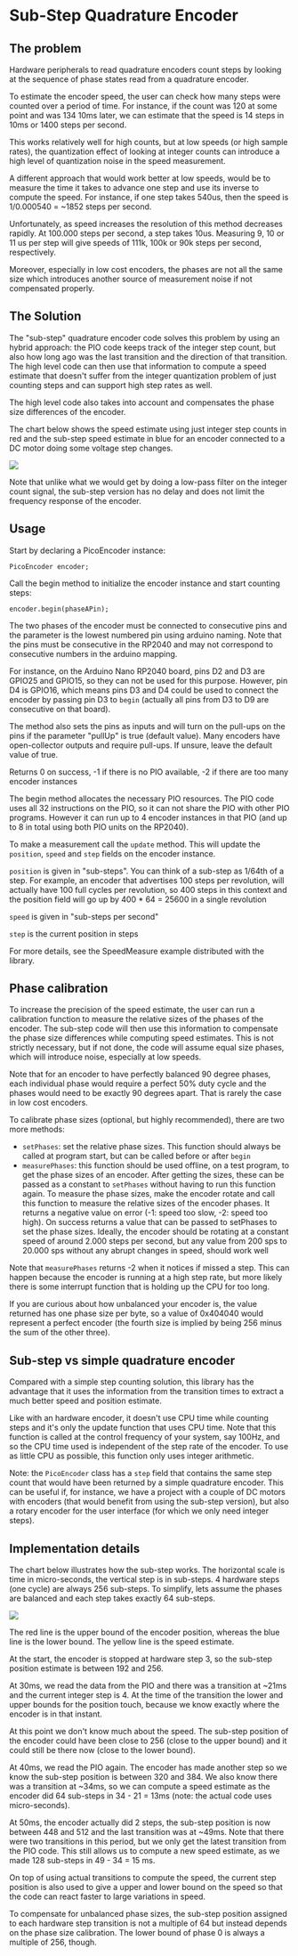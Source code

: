 # Sub-Step Quadrature Encoder

## The problem

Hardware peripherals to read quadrature encoders count steps by looking at the sequence of phase states read from a quadrature encoder.

To estimate the encoder speed, the user can check how many steps were counted over a period of time. For instance, if the count was 120 at some point and was 134 10ms later, we can estimate that the speed is 14 steps in 10ms or 1400 steps per second.

This works relatively well for high counts, but at low speeds (or high sample rates), the quantization effect of looking at integer counts can introduce a high level of quantization noise in the speed measurement.

A different approach that would work better at low speeds, would be to measure the time it takes to advance one step and use its inverse to compute the speed. For instance, if one step takes 540us, then the speed is 1/0.000540 = ~1852 steps per second.

Unfortunately, as speed increases the resolution of this method decreases rapidly. At 100.000 steps per second, a step takes 10us. Measuring 9, 10 or 11 us per step will give speeds of 111k, 100k or 90k steps per second, respectively. 

Moreover, especially in low cost encoders, the phases are not all the same size which introduces another source of measurement noise if not compensated properly. 


## The Solution

The "sub-step" quadrature encoder code solves this problem by using an hybrid approach: the PIO code keeps track of the integer step count, but also how long ago was the last transition and the direction of that transition. The high level code can then use that information to compute a speed estimate that doesn't suffer from the integer quantization problem of just counting steps and can support high step rates as well.

The high level code also takes into account and compensates the phase size differences of the encoder.

The chart below shows the speed estimate using just integer step counts in red and the sub-step speed estimate in blue for an encoder connected to a DC motor doing some voltage step changes.

![](images/chart.svg)

Note that unlike what we would get by doing a low-pass filter on the integer count signal, the sub-step version has no delay and does not limit the frequency response of the encoder.

## Usage

Start by declaring a PicoEncoder instance:

`PicoEncoder encoder;`

Call the begin method to initialize the encoder instance and start counting steps:

`encoder.begin(phaseAPin);`

The two phases of the encoder must be connected to consecutive pins and the parameter is the lowest numbered pin using arduino naming. Note that the pins must be consecutive in the RP2040 and may not correspond to consecutive numbers in the arduino mapping.

For instance, on the Arduino Nano RP2040 board, pins D2 and D3 are GPIO25 and GPIO15, so they can not be used for this purpose. However, pin D4 is GPIO16, which means pins D3 and D4 could be used to connect the encoder by passing pin D3 to `begin` (actually all pins from D3 to D9 are consecutive on that board).

The method also sets the pins as inputs and will turn on the pull-ups on the pins if the parameter "pullUp" is true (default value). Many encoders have open-collector outputs and require pull-ups. If unsure, leave the default value of true.

Returns 0 on success, -1 if there is no PIO available, -2 if there are too many encoder instances

The begin method allocates the necessary PIO resources. The PIO code uses all 32 instructions on the PIO, so it can not share the PIO with other PIO programs. However it can run up to 4 encoder instances in that PIO (and up to 8 in total using both PIO units on the RP2040).

To make a measurement call the `update` method. This will update the `position`, `speed` and `step` fields on the encoder instance.

`position` is given in "sub-steps". You can think of a sub-step as 1/64th of a step. For example, an encoder that advertises 100 steps per revolution, will actually have 100 full cycles per revolution, so 400 steps in this context and the position field will go up by 400 * 64 = 25600 in a single revolution

`speed` is given in "sub-steps per second"

`step` is the current position in steps

For more details, see the SpeedMeasure example distributed with the library.


## Phase calibration

To increase the precision of the speed estimate, the user can run a calibration function to measure the relative sizes of the phases of the encoder. The sub-step code will then use this information to compensate the phase size differences while computing speed estimates. This is not strictly necessary, but if not done, the code will assume equal size phases, which will introduce noise, especially at low speeds.

Note that for an encoder to have perfectly balanced 90 degree phases, each individual phase would require a perfect 50% duty cycle and the phases would need to be exactly 90 degrees apart. That is rarely the case in low cost encoders.

To calibrate phase sizes (optional, but highly recommended), there are two more methods:

  - `setPhases`: set the relative phase sizes. This function should always be called at program start, but can be called before or after `begin`
  - `measurePhases`: this function should be used offline, on a test program, to get the phase sizes of an encoder. After getting the sizes, these can be passed as a constant to `setPhases` without having to run this function again. To measure the phase sizes, make the encoder rotate and call this function to measure the relative sizes of the encoder phases. It returns a negative value on error (-1: speed too slow, -2: speed too high). On success returns a value that can be passed to setPhases to set the phase sizes. Ideally, the encoder should be rotating at a constant speed of around 2.000 steps per second, but any value from 200 sps to 20.000 sps without any abrupt changes in speed, should work well

Note that `measurePhases` returns -2 when it notices if missed a step. This can happen because the encoder is running at a high step rate, but more likely there is some interrupt function that is holding up the CPU for too long.

If you are curious about how unbalanced your encoder is, the value returned has one phase size per byte, so a value of 0x404040 would represent a perfect encoder (the fourth size is implied by being 256 minus the sum of the other three).


## Sub-step vs simple quadrature encoder

Compared with a simple step counting solution, this library has the advantage that it uses the information from the transition times to extract a much better speed and position estimate.

Like with an hardware encoder, it doesn't use CPU time while counting steps and it's only the update function that uses CPU time. Note that this function is called at the control frequency of your system, say 100Hz, and so the CPU time used is independent of the step rate of the encoder. To use as little CPU as possible, this function only uses integer arithmetic.

Note: the `PicoEncoder` class has a `step` field that contains the same step count that would have been returned by a simple quadrature encoder. This can be useful if, for instance, we have a project with a couple of DC motors with encoders (that would benefit from using the sub-step version), but also a rotary encoder for the user interface (for which we only need integer steps). 

## Implementation details

The chart below illustrates how the sub-step works. The horizontal scale is time in micro-seconds, the vertical step is in sub-steps. 4 hardware steps (one cycle) are always 256 sub-steps. To simplify, lets assume the phases are balanced and each step takes exactly 64 sub-steps.

![](images/steps.svg)

The red line is the upper bound of the encoder position, whereas the blue line is the lower bound. The yellow line is the speed estimate.

At the start, the encoder is stopped at hardware step 3, so the sub-step position estimate is between 192 and 256.

At 30ms, we read the data from the PIO and there was a transition at ~21ms and the current integer step is 4. At the time of the transition the lower and upper bounds for the position touch, because we know exactly where the encoder is in that instant.

At this point we don't know much about the speed. The sub-step position of the encoder could have been close to 256 (close to the upper bound) and it could still be there now (close to the lower bound).

At 40ms, we read the PIO again. The encoder has made another step so we know the sub-step position is between 320 and 384. We also know there was a transition at ~34ms, so we can compute a speed estimate as the encoder did 64 sub-steps in 34 - 21 = 13ms (note: the actual code uses micro-seconds).

At 50ms, the encoder actually did 2 steps, the sub-step position is now between 448 and 512 and the last transition was at ~49ms. Note that there were two transitions in this period, but we only get the latest transition from the PIO code. This still allows us to compute a new speed estimate, as we made 128 sub-steps in 49 - 34 = 15 ms.

On top of using actual transitions to compute the speed, the current step position is also used to give a upper and lower bound on the speed so that the code can react faster to large variations in speed.

To compensate for unbalanced phase sizes, the sub-step position assigned to each hardware step transition is not a multiple of 64 but instead depends on the phase size calibration. The lower bound of phase 0 is always a multiple of 256, though.

